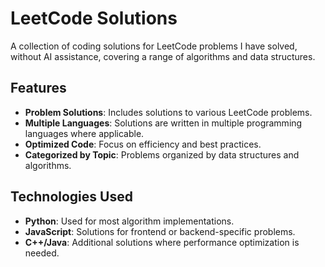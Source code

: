 # LeetCode Solutions

A collection of coding solutions for LeetCode problems I have solved, without AI assistance, covering a range of algorithms and data structures.

## Features

- **Problem Solutions**: Includes solutions to various LeetCode problems.
- **Multiple Languages**: Solutions are written in multiple programming languages where applicable.
- **Optimized Code**: Focus on efficiency and best practices.
- **Categorized by Topic**: Problems organized by data structures and algorithms.

## Technologies Used

- **Python**: Used for most algorithm implementations.
- **JavaScript**: Solutions for frontend or backend-specific problems.
- **C++/Java**: Additional solutions where performance optimization is needed.

